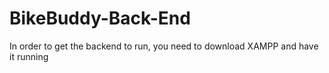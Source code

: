 # BikeBuddy-Back-End
In order to get the backend to run, you need to download XAMPP and have it running
